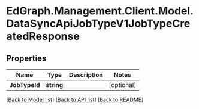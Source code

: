 # EdGraph.Management.Client.Model.DataSyncApiJobTypeV1JobTypeCreatedResponse

## Properties

Name | Type | Description | Notes
------------ | ------------- | ------------- | -------------
**JobTypeId** | **string** |  | [optional] 

[[Back to Model list]](../README.md#documentation-for-models) [[Back to API list]](../README.md#documentation-for-api-endpoints) [[Back to README]](../README.md)

